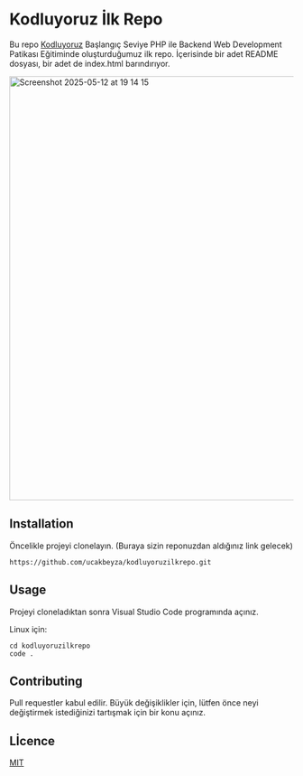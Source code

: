 # Kodluyoruz İlk Repo
Bu repo [Kodluyoruz](https://www.kodluyoruz.org/) Başlangıç Seviye PHP ile Backend Web Development Patikası Eğitiminde oluşturduğumuz ilk repo. İçerisinde bir adet README dosyası, bir adet de index.html barındırıyor.

<img width="751" alt="Screenshot 2025-05-12 at 19 14 15" src="https://github.com/user-attachments/assets/b904bb5a-d11d-4cd9-ad15-1a6e0c899567" />

## Installation
Öncelikle projeyi clonelayın. (Buraya sizin reponuzdan aldığınız link gelecek)

    https://github.com/ucakbeyza/kodluyoruzilkrepo.git

## Usage
Projeyi cloneladıktan sonra Visual Studio Code programında açınız.

Linux için:

    cd kodluyoruzilkrepo
    code .
        
## Contributing
Pull requestler kabul edilir. Büyük değişiklikler için, lütfen önce neyi değiştirmek istediğinizi tartışmak için bir konu açınız.

## Lİcence
[MIT](https://choosealicense.com/licenses/mit/)
